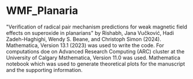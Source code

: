 # WMF_Planaria
"Verification of radical pair mechanism predictions for weak magnetic field effects on superoxide in planarians" by Rishabh, Jana Vučković, Hadi Zadeh-Haghighi, Wendy S. Beane, and Christoph Simon (2024).
Mathematica, Version 13.1 (2023) was used to write the code. For computations doe on Advanced Research Computing (ARC) cluster at the University of Calgary Msthematica, Version 11.0 was used. 
Mathematica notebook which was used to generate theoretical plots for the manuscript and the supporting information.
